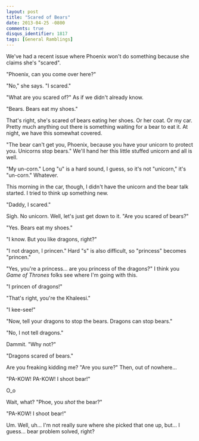 ```yaml
---
layout: post
title: "Scared of Bears"
date: 2013-04-25 -0800
comments: true
disqus_identifier: 1817
tags: [General Ramblings]
---
```

We've had a recent issue where Phoenix won't do something because she
claims she's "scared".

"Phoenix, can you come over here?"

"No," she says. "I scared."

"What are you scared of?" As if we didn't already know.

"Bears. Bears eat my shoes."

That's right, she's scared of bears eating her shoes. Or her coat. Or my
car. Pretty much anything out there is something waiting for a bear to
eat it. At night, we have this somewhat covered.

"The bear can't get you, Phoenix, because you have your unicorn to
protect you. Unicorns stop bears." We'll hand her this little stuffed
unicorn and all is well.

"My un-corn." Long "u" is a hard sound, I guess, so it's not "unicorn,"
it's "un-corn." Whatever.

This morning in the car, though, I didn't have the unicorn and the bear
talk started. I tried to think up something new.

"Daddy, I scared."

Sigh. No unicorn. Well, let's just get down to it. "Are you scared of
bears?"

"Yes. Bears eat my shoes."

"I know. But you like dragons, right?"

"I not dragon, I princen." Hard "s" is also difficult, so "princess"
becomes "princen."

"Yes, you're a princess... are you princess of the dragons?" I think you
*Game of Thrones* folks see where I'm going with this.

"I princen of dragons!"

"That's right, you're the Khaleesi."

"I kee-see!"

"Now, tell your dragons to stop the bears. Dragons can stop bears."

"No, I not tell dragons."

Dammit. "Why not?"

"Dragons scared of bears."

Are you freaking kidding me? "Are you sure?" Then, out of nowhere...

"PA-KOW! PA-KOW! I shoot bear!"

O\_o

Wait, what? "Phoe, you *shot* the bear?"

"PA-KOW! I shoot bear!"

Um. Well, uh... I'm not really sure where she picked that one up, but... I
guess... bear problem solved, right?

